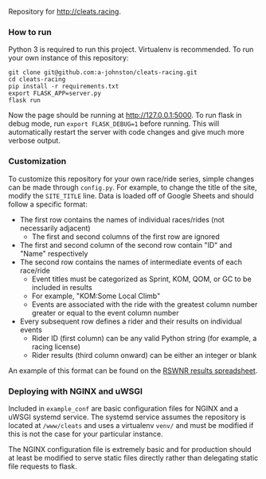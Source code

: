 Repository for <http://cleats.racing>.

### How to run
Python 3 is required to run this project. Virtualenv is recommended. To run your own instance of this repository:

```
git clone git@github.com:a-johnston/cleats-racing.git
cd cleats-racing
pip install -r requirements.txt
export FLASK_APP=server.py
flask run
```

Now the page should be running at <http://127.0.0.1:5000>. To run flask in debug mode, run `export FLASK_DEBUG=1` before running. This will automatically restart the server with code changes and give much more verbose output.

### Customization
To customize this repository for your own race/ride series, simple changes can be made through `config.py`. For example, to change the title of the site, modify the `SITE_TITLE` line. Data is loaded off of Google Sheets and should follow a specific format:
 - The first row contains the names of individual races/rides (not necessarily adjacent)
   * The first and second columns of the first row are ignored
 - The first and second column of the second row contain "ID" and "Name" respectively
 - The second row contains the names of intermediate events of each race/ride
   * Event titles must be categorized as Sprint, KOM, QOM, or GC to be included in results
   * For example, "KOM:Some Local Climb"
   * Events are associated with the ride with the greatest column number greater or equal to the event column number
 - Every subsequent row defines a rider and their results on individual events
   * Rider ID (first column) can be any valid Python string (for example, a racing license)
   * Rider results (third column onward) can be either an integer or blank

An example of this format can be found on the [RSWNR results spreadsheet](https://docs.google.com/spreadsheets/d/11uhc4wGjhvH5T-M6RTt9kyMA6oDoEJrDjxZZo_7chuA/edit?usp=sharing).

### Deploying with NGINX and uWSGI
Included in `example_conf` are basic configuration files for NGINX and a uWSGI systemd service. The systemd service assumes the repository is located at `/www/cleats` and uses a virtualenv `venv/` and must be modified if this is not the case for your particular instance.

The NGINX configuration file is extremely basic and for production should at least be modified to serve static files directly rather than delegating static file requests to flask.
